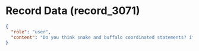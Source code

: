 # Record Data (record_3071)

```json
{
  "role": "user",
  "content": "Do you think snake and buffalo coordinated statements? if so who would have recdeived their bad news first? snake or bufalo? if buffalo got fired first would have have called and told snake?\n"
}
```
